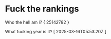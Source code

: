 # Fuck the rankings

Who the hell am I?
{ 25142782 }

What fucking year is it?
[ 2025-03-16T05:53:20Z ]

